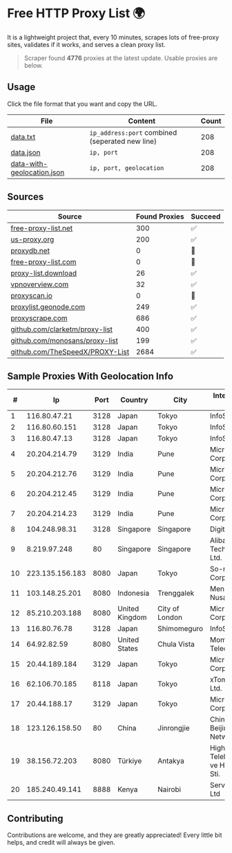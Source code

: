 
# Free HTTP Proxy List 🌍

It is a lightweight project that, every 10 minutes, scrapes lots of free-proxy sites, validates if it works, and serves a clean proxy list.


> Scraper found **4776** proxies at the latest update. Usable proxies are below.

## Usage

Click the file format that you want and copy the URL.


|File|Content|Count|
|----|-------|-----|
|[data.txt](https://raw.githubusercontent.com/themiralay/Proxy-List-World/master/data.txt)|`ip_address:port` combined (seperated new line)|208|
|[data.json](https://raw.githubusercontent.com/themiralay/Proxy-List-World/master/data.json)|`ip, port`|208|
|[data-with-geolocation.json](https://raw.githubusercontent.com/themiralay/Proxy-List-World/master/data-with-geolocation.json)|`ip, port, geolocation`|208|

## Sources

|Source|Found Proxies|Succeed|
|------|-------------|-------|
|[free-proxy-list.net](https://free-proxy-list.net)|300|✅|
|[us-proxy.org](https://www.us-proxy.org)|200|✅|
|[proxydb.net](http://proxydb.net)|0|🚫|
|[free-proxy-list.com](https://free-proxy-list.com/?page=&port=&type%5B%5D=http&type%5B%5D=https&up_time=0&search=Search)|0|🚫|
|[proxy-list.download](https://www.proxy-list.download/HTTP)|26|✅|
|[vpnoverview.com](https://vpnoverview.com/privacy/anonymous-browsing/free-proxy-servers)|32|✅|
|[proxyscan.io](https://www.proxyscan.io)|0|🚫|
|[proxylist.geonode.com](https://proxylist.geonode.com/api/proxy-list?limit=300&page=1&sort_by=lastChecked&sort_type=desc&protocols=http,https)|249|✅|
|[proxyscrape.com](https://api.proxyscrape.com/v2/?request=displayproxies&protocol=http&timeout=10000&country=all&ssl=all&anonymity=all)|686|✅|
|[github.com/clarketm/proxy-list](https://raw.githubusercontent.com/clarketm/proxy-list/master/proxy-list-raw.txt)|400|✅|
|[github.com/monosans/proxy-list](https://raw.githubusercontent.com/monosans/proxy-list/main/proxies/http.txt)|199|✅|
|[github.com/TheSpeedX/PROXY-List](https://raw.githubusercontent.com/TheSpeedX/PROXY-List/master/http.txt)|2684|✅|


## Sample Proxies With Geolocation Info

|#|Ip|Port|Country|City|Internet Service Provider|
|-|--|----|-------|----|-------------------------|
|1|116.80.47.21|3128|Japan|Tokyo|InfoSphere|
|2|116.80.60.151|3128|Japan|Tokyo|InfoSphere|
|3|116.80.47.13|3128|Japan|Tokyo|InfoSphere|
|4|20.204.214.79|3129|India|Pune|Microsoft Corporation|
|5|20.204.212.76|3129|India|Pune|Microsoft Corporation|
|6|20.204.212.45|3129|India|Pune|Microsoft Corporation|
|7|20.204.214.23|3129|India|Pune|Microsoft Corporation|
|8|104.248.98.31|3128|Singapore|Singapore|DigitalOcean, LLC|
|9|8.219.97.248|80|Singapore|Singapore|Alibaba (US) Technology Co., Ltd.|
|10|223.135.156.183|8080|Japan|Tokyo|So-net Corporation|
|11|103.148.25.201|8080|Indonesia|Trenggalek|Menaksopal Link Nusantara|
|12|85.210.203.188|8080|United Kingdom|City of London|Microsoft Corporation|
|13|116.80.76.78|3128|Japan|Shimomeguro|InfoSphere|
|14|64.92.82.59|8080|United States|Chula Vista|Momentum Telecom, Inc.|
|15|20.44.189.184|3129|Japan|Tokyo|Microsoft Corporation|
|16|62.106.70.185|8118|Japan|Tokyo|xTom Japan Co., Ltd.|
|17|20.44.188.17|3129|Japan|Tokyo|Microsoft Corporation|
|18|123.126.158.50|80|China|Jinrongjie|China Unicom Beijing Province Network|
|19|38.156.72.203|8080|Türkiye|Antakya|High Speed Telekomunikasyon ve Hab. Hiz. Ltd. Sti.|
|20|185.240.49.141|8888|Kenya|Nairobi|Servercore Africa Ltd|



## Contributing

Contributions are welcome, and they are greatly appreciated! Every
little bit helps, and credit will always be given.

